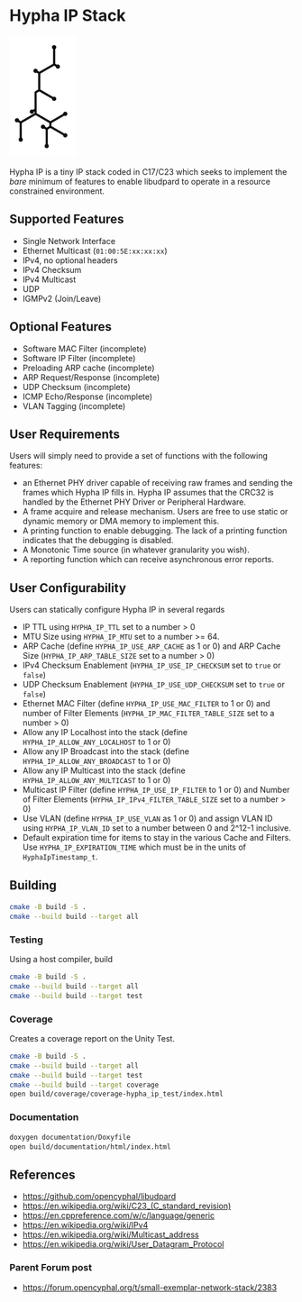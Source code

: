 
# Hypha IP Stack

![Hypha IP](documentation/images/hypha-ip-small.png)

Hypha IP is a tiny IP stack coded in C17/C23 which seeks to implement the _bare_ minimum of features to enable libudpard to operate in a resource constrained environment.

## Supported Features

* Single Network Interface
* Ethernet Multicast (`01:00:5E:xx:xx:xx`)
* IPv4, no optional headers
* IPv4 Checksum
* IPv4 Multicast
* UDP
* IGMPv2 (Join/Leave)

## Optional Features

* Software MAC Filter (incomplete)
* Software IP Filter (incomplete)
* Preloading ARP cache (incomplete)
* ARP Request/Response (incomplete)
* UDP Checksum (incomplete)
* ICMP Echo/Response (incomplete)
* VLAN Tagging (incomplete)

## User Requirements

Users will simply need to provide a set of functions with the following features:

* an Ethernet PHY driver capable of receiving raw frames and sending the frames which Hypha IP fills in. Hypha IP assumes that the CRC32 is handled by the Ethernet PHY Driver or Peripheral Hardware.
* A frame acquire and release mechanism. Users are free to use static or dynamic memory or DMA memory to implement this.
* A printing function to enable debugging. The lack of a printing function indicates that the debugging is disabled.
* A Monotonic Time source (in whatever granularity you wish).
* A reporting function which can receive asynchronous error reports.

## User Configurability

Users can statically configure Hypha IP in several regards

* IP TTL using `HYPHA_IP_TTL` set to a number > 0
* MTU Size using `HYPHA_IP_MTU` set to a number >= 64.
* ARP Cache (define `HYPHA_IP_USE_ARP_CACHE` as 1 or 0) and ARP Cache Size (`HYPHA_IP_ARP_TABLE_SIZE` set to a number > 0)
* IPv4 Checksum Enablement (`HYPHA_IP_USE_IP_CHECKSUM` set to `true` or `false`)
* UDP Checksum Enablement (`HYPHA_IP_USE_UDP_CHECKSUM` set to `true` or `false`)
* Ethernet MAC Filter (define `HYPHA_IP_USE_MAC_FILTER` to 1 or 0) and number of Filter Elements (`HYPHA_IP_MAC_FILTER_TABLE_SIZE` set to a number > 0)
* Allow any IP Localhost into the stack (define `HYPHA_IP_ALLOW_ANY_LOCALHOST` to 1 or 0)
* Allow any IP Broadcast into the stack (define `HYPHA_IP_ALLOW_ANY_BROADCAST` to 1 or 0)
* Allow any IP Multicast into the stack (define `HYPHA_IP_ALLOW_ANY_MULTICAST` to 1 or 0)
* Multicast IP Filter (define `HYPHA_IP_USE_IP_FILTER` to 1 or 0) and Number of Filter Elements (`HYPHA_IP_IPv4_FILTER_TABLE_SIZE` set to a number > 0)
* Use VLAN (define `HYPHA_IP_USE_VLAN` as 1 or 0) and assign VLAN ID using `HYPHA_IP_VLAN_ID` set to a number between 0 and 2^12-1 inclusive.
* Default expiration time for items to stay in the various Cache and Filters. Use `HYPHA_IP_EXPIRATION_TIME` which must be in the units of `HyphaIpTimestamp_t`.

## Building

```bash
cmake -B build -S .
cmake --build build --target all
```

### Testing

Using a host compiler, build

```bash
cmake -B build -S .
cmake --build build --target all
cmake --build build --target test
```

### Coverage

Creates a coverage report on the Unity Test.

```bash
cmake -B build -S .
cmake --build build --target all
cmake --build build --target test
cmake --build build --target coverage
open build/coverage/coverage-hypha_ip_test/index.html
```

### Documentation

```bash
doxygen documentation/Doxyfile
open build/documentation/html/index.html
```

## References

* <https://github.com/opencyphal/libudpard>
* <https://en.wikipedia.org/wiki/C23_(C_standard_revision)>
* <https://en.cppreference.com/w/c/language/generic>
* <https://en.wikipedia.org/wiki/IPv4>
* <https://en.wikipedia.org/wiki/Multicast_address>
* <https://en.wikipedia.org/wiki/User_Datagram_Protocol>

### Parent Forum post

* <https://forum.opencyphal.org/t/small-exemplar-network-stack/2383>
